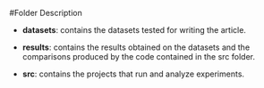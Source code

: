 #Folder Description

- **datasets**: contains the datasets tested for writing the article.

- **results**: contains the results obtained on the datasets and the comparisons produced by the code contained in the src folder.

- **src**: contains the projects that run and analyze experiments.
